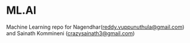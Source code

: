 # ML.AI
Machine Learning repo for Nagendhar(reddy.vuppunuthula@gmail.com) and Sainath Kommineni (crazysainath3@gmail.com)
